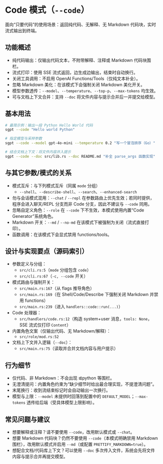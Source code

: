 # Code 模式（`--code`）

面向“只要代码”的使用场景：返回纯代码、无解释、无 Markdown 代码块，实时流式输出到终端。

## 功能概述

- 纯代码输出：仅输出代码文本，不附带解释、注释或 Markdown 代码块围栏。
- 流式打印：使用 SSE 流式返回，边生成边输出，结束时自动换行。
- 关闭工具调用：不启用 OpenAI Functions/Tools（仅纯文本补全）。
- 忽略 Markdown 美化：在该模式下会强制关闭 Markdown 美化开关。
- 模型参数透传：`--model`、`--temperature`、`--top-p`、`--max-tokens` 均生效。
- 可与文档上下文合并：支持 `--doc` 将文件内容与提示合并后一并提交给模型。

## 基本用法

```bash
# 最简示例：输出一段 Python Hello World 代码
sgpt --code "Hello world Python"

# 指定模型与采样参数
sgpt --code --model gpt-4o-mini --temperature 0.2 "写一个冒泡排序（Go）"

# 结合文档上下文：将文件内容并入提示
sgpt --code --doc src/lib.rs --doc README.md "补全 parse_args 函数实现"
```

## 与其它参数/模式的关系

- 模式互斥：与下列模式互斥（同属 `mode` 分组）
  - `--shell`、`--describe-shell`、`--search`、`--enhanced-search`
- 勿与会话模式混用：`--chat` / `--repl` 在参数路由上优先生效；若同时提供，程序会进入聊天/REPL 分支而非 Code 分支，因此不建议与 `--code` 同用。
- 忽略自定义角色：`--role` 在 `--code` 下不生效，本模式使用内置“Code Generator”系统角色。
- Markdown 开关：`--md` / `--no-md` 在该模式下被强制为关闭（流式直接打印）。
- 函数调用：在该模式下会显式禁用 functions/tools。

## 设计与实现要点（源码索引）

- 参数定义与分组：
  - `src/cli.rs:5`（`mode` 分组包含 `code`）
  - `src/cli.rs:67`（`-c, --code` 开关）
- 模式路由与强制开关：
  - `src/main.rs:167`（从 flags 推导角色）
  - `src/main.rs:169`（在 Shell/Code/Describe 下强制关闭 Markdown 并禁用 functions）
  - `src/main.rs:239`（进入 `handlers::code::run(...)`）
- Code 处理器：
  - `src/handlers/code.rs:12`（构造 system+user 消息，`tools: None`，SSE 流式仅打印 `Content`）
- 内置角色文案（仅输出代码、无 Markdown/解释）：
  - `src/role/mod.rs:52`
- 文档上下文并入逻辑（`--doc`）：
  - `src/main.rs:75`（读取并合并文档内容与用户提示）

## 行为细节

- 仅代码、非 Markdown：不会出现 ``` 或 ```python 等围栏。
- 无澄清提问：内置角色约束为“缺少细节时给出最合理实现，不提澄清问题”。
- 末尾换行：收到流结束标记时会自动输出一次换行。
- 模型与上限：`--model` 未提供时回落到配置中的 `DEFAULT_MODEL`；`--max-tokens` 透传给后端（受具体模型上限影响）。

## 常见问题与建议

- 想要解释或注释？请不要使用 `--code`，改用默认模式或 `--chat`。
- 想要 Markdown 代码块？仍然不要使用 `--code`（本模式明确禁用 Markdown 围栏），改用默认模式并启用 `--md`（或配置 `PRETTIFY_MARKDOWN=true`）。
- 想配合文档/代码库上下文？可以使用 `--doc` 多次传入文件，系统会先将文件内容与提示合并再提交模型。
